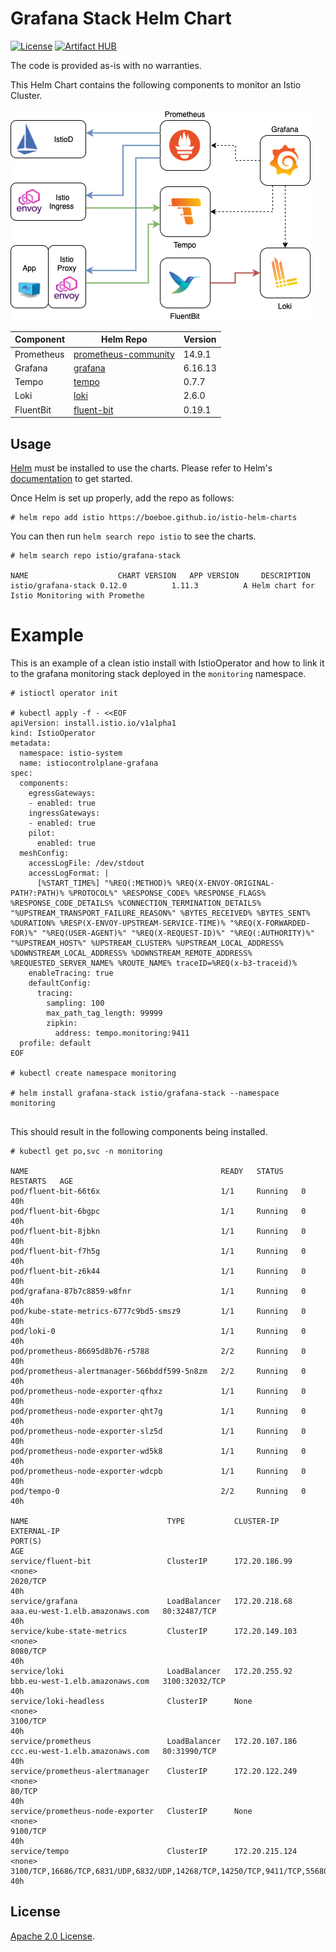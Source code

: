 # Grafana Stack Helm Chart

[![License](https://img.shields.io/badge/License-Apache%202.0-blue.svg)](https://opensource.org/licenses/Apache-2.0)
[![Artifact HUB](https://img.shields.io/endpoint?url=https://artifacthub.io/badge/repository/helm)](https://artifacthub.io/packages/search?repo=helm)

The code is provided as-is with no warranties.

This Helm Chart contains the following components to monitor an Istio Cluster.

![Grafana Stack Components](./imgs/stack.png "Grafana Stack Components")


|Component|Helm Repo|Version|
|---------|---------|-------|
|Prometheus|[prometheus-community](https://prometheus-community.github.io/helm-charts)|14.9.1|
|Grafana|[grafana](https://grafana.github.io/helm-charts)|6.16.13|
|Tempo|[tempo](https://grafana.github.io/helm-charts)|0.7.7|
|Loki|[loki](https://grafana.github.io/helm-charts)|2.6.0|
|FluentBit|[fluent-bit](https://fluent.github.io/helm-charts)|0.19.1|

## Usage

[Helm](https://helm.sh) must be installed to use the charts.
Please refer to Helm's [documentation](https://helm.sh/docs/) to get started.

Once Helm is set up properly, add the repo as follows:

```console
# helm repo add istio https://boeboe.github.io/istio-helm-charts
```

You can then run `helm search repo istio` to see the charts.

```console
# helm search repo istio/grafana-stack

NAME                    CHART VERSION   APP VERSION     DESCRIPTION                                       
istio/grafana-stack 0.12.0          1.11.3          A Helm chart for Istio Monitoring with Promethe
```

# Example

This is an example of a clean istio install with IstioOperator and how to link it to the grafana monitoring stack deployed in the `monitoring` namespace.

```console
# istioctl operator init

# kubectl apply -f - <<EOF
apiVersion: install.istio.io/v1alpha1
kind: IstioOperator
metadata:
  namespace: istio-system
  name: istiocontrolplane-grafana
spec:
  components: 
    egressGateways: 
    - enabled: true
    ingressGateways: 
    - enabled: true
    pilot:
      enabled: true
  meshConfig:
    accessLogFile: /dev/stdout
    accessLogFormat: |
      [%START_TIME%] "%REQ(:METHOD)% %REQ(X-ENVOY-ORIGINAL-PATH?:PATH)% %PROTOCOL%" %RESPONSE_CODE% %RESPONSE_FLAGS% %RESPONSE_CODE_DETAILS% %CONNECTION_TERMINATION_DETAILS% "%UPSTREAM_TRANSPORT_FAILURE_REASON%" %BYTES_RECEIVED% %BYTES_SENT% %DURATION% %RESP(X-ENVOY-UPSTREAM-SERVICE-TIME)% "%REQ(X-FORWARDED-FOR)%" "%REQ(USER-AGENT)%" "%REQ(X-REQUEST-ID)%" "%REQ(:AUTHORITY)%" "%UPSTREAM_HOST%" %UPSTREAM_CLUSTER% %UPSTREAM_LOCAL_ADDRESS% %DOWNSTREAM_LOCAL_ADDRESS% %DOWNSTREAM_REMOTE_ADDRESS% %REQUESTED_SERVER_NAME% %ROUTE_NAME% traceID=%REQ(x-b3-traceid)%
    enableTracing: true
    defaultConfig:
      tracing:
        sampling: 100
        max_path_tag_length: 99999
        zipkin:
          address: tempo.monitoring:9411
  profile: default
EOF

# kubectl create namespace monitoring

# helm install grafana-stack istio/grafana-stack --namespace monitoring
  
```

This should result in the following components being installed.

```console
# kubectl get po,svc -n monitoring

NAME                                           READY   STATUS    RESTARTS   AGE
pod/fluent-bit-66t6x                           1/1     Running   0          40h
pod/fluent-bit-6bgpc                           1/1     Running   0          40h
pod/fluent-bit-8jbkn                           1/1     Running   0          40h
pod/fluent-bit-f7h5g                           1/1     Running   0          40h
pod/fluent-bit-z6k44                           1/1     Running   0          40h
pod/grafana-87b7c8859-w8fnr                    1/1     Running   0          40h
pod/kube-state-metrics-6777c9bd5-smsz9         1/1     Running   0          40h
pod/loki-0                                     1/1     Running   0          40h
pod/prometheus-86695d8b76-r5788                2/2     Running   0          40h
pod/prometheus-alertmanager-566bddf599-5n8zm   2/2     Running   0          40h
pod/prometheus-node-exporter-qfhxz             1/1     Running   0          40h
pod/prometheus-node-exporter-qht7g             1/1     Running   0          40h
pod/prometheus-node-exporter-slz5d             1/1     Running   0          40h
pod/prometheus-node-exporter-wd5k8             1/1     Running   0          40h
pod/prometheus-node-exporter-wdcpb             1/1     Running   0          40h
pod/tempo-0                                    2/2     Running   0          40h

NAME                               TYPE           CLUSTER-IP       EXTERNAL-IP                                                               PORT(S)                                                                                                    AGE
service/fluent-bit                 ClusterIP      172.20.186.99    <none>                                                                    2020/TCP                                                                                                   40h
service/grafana                    LoadBalancer   172.20.218.68    aaa.eu-west-1.elb.amazonaws.com   80:32487/TCP                                                                                               40h
service/kube-state-metrics         ClusterIP      172.20.149.103   <none>                                                                    8080/TCP                                                                                                   40h
service/loki                       LoadBalancer   172.20.255.92    bbb.eu-west-1.elb.amazonaws.com   3100:32032/TCP                                                                                             40h
service/loki-headless              ClusterIP      None             <none>                                                                    3100/TCP                                                                                                   40h
service/prometheus                 LoadBalancer   172.20.107.186   ccc.eu-west-1.elb.amazonaws.com   80:31990/TCP                                                                                               40h
service/prometheus-alertmanager    ClusterIP      172.20.122.249   <none>                                                                    80/TCP                                                                                                     40h
service/prometheus-node-exporter   ClusterIP      None             <none>                                                                    9100/TCP                                                                                                   40h
service/tempo                      ClusterIP      172.20.215.124   <none>                                                                    3100/TCP,16686/TCP,6831/UDP,6832/UDP,14268/TCP,14250/TCP,9411/TCP,55680/TCP,55681/TCP,4317/TCP,55678/TCP   40h
```

## License

<!-- Keep full URL links to repo files because this README syncs from main to gh-pages.  -->
[Apache 2.0 License](https://github.com/boeboe/istio-helm-charts/blob/main/LICENSE).